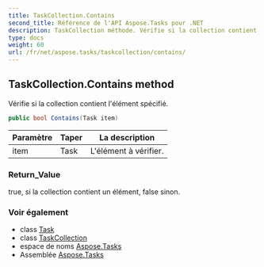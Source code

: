 ```yaml
---
title: TaskCollection.Contains
second_title: Référence de l'API Aspose.Tasks pour .NET
description: TaskCollection méthode. Vérifie si la collection contient lélément spécifié.
type: docs
weight: 60
url: /fr/net/aspose.tasks/taskcollection/contains/
---
```

## TaskCollection.Contains method

Vérifie si la collection contient l'élément spécifié.

```csharp
public bool Contains(Task item)
```

| Paramètre | Taper | La description |
| --- | --- | --- |
| item | Task | L'élément à vérifier. |

### Return_Value

true, si la collection contient un élément, false sinon.

### Voir également

* class [Task](../../task/)
* class [TaskCollection](../)
* espace de noms [Aspose.Tasks](../../taskcollection/)
* Assemblée [Aspose.Tasks](../../../)


